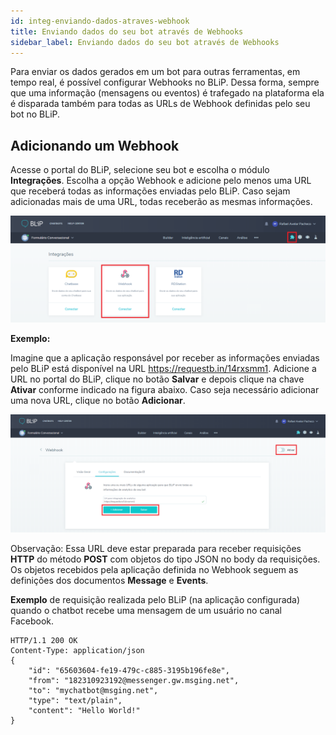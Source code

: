 ```yaml
---
id: integ-enviando-dados-atraves-webhook
title: Enviando dados do seu bot através de Webhooks
sidebar_label: Enviando dados do seu bot através de Webhooks
---
```


Para enviar os dados gerados em um bot para outras ferramentas, em tempo real, é possível configurar Webhooks no BLiP. Dessa forma, sempre que uma informação (mensagens ou eventos) é trafegado na plataforma ela é disparada também para todas as URLs de Webhook definidas pelo seu bot no BLiP.

## Adicionando um Webhook

Acesse o portal do BLiP, selecione seu bot e escolha o módulo **Integrações**. Escolha a opção Webhook e adicione pelo menos uma URL que receberá todas as informações enviadas pelo BLiP. Caso sejam adicionadas mais de uma URL, todas receberão as mesmas informações.

![Opção Webhook no BLiP](../../assets/practice/integrations/integ-enviando-dados-atraves-webhook-1.png)<br>

**Exemplo:**

Imagine que a aplicação responsável por receber as informações enviadas pelo BLiP está disponível na URL <https://requestb.in/14rxsmm1>. Adicione a URL no portal do BLiP, clique no botão **Salvar** e depois clique na chave **Ativar** conforme indicado na figura abaixo. Caso seja necessário adicionar uma nova URL, clique no botão **Adicionar**.

![Exemplo de uso Webhook BLiP](../../assets/practice/integrations/integ-enviando-dados-atraves-webhook-2.png)<br>

Observação: Essa URL deve estar preparada para receber requisições **HTTP** do método **POST** com objetos do tipo JSON no body da requisições. Os objetos recebidos pela aplicação definida no Webhook seguem as definições dos documentos **Message** e **Events**.

**Exemplo** de requisição realizada pelo BLiP (na aplicação configurada) quando o chatbot recebe uma mensagem de um usuário no canal Facebook.

```http
HTTP/1.1 200 OK
Content-Type: application/json
{
    "id": "65603604-fe19-479c-c885-3195b196fe8e",
    "from": "182310923192@messenger.gw.msging.net",
    "to": "mychatbot@msging.net",
    "type": "text/plain",
    "content": "Hello World!"
}
```
